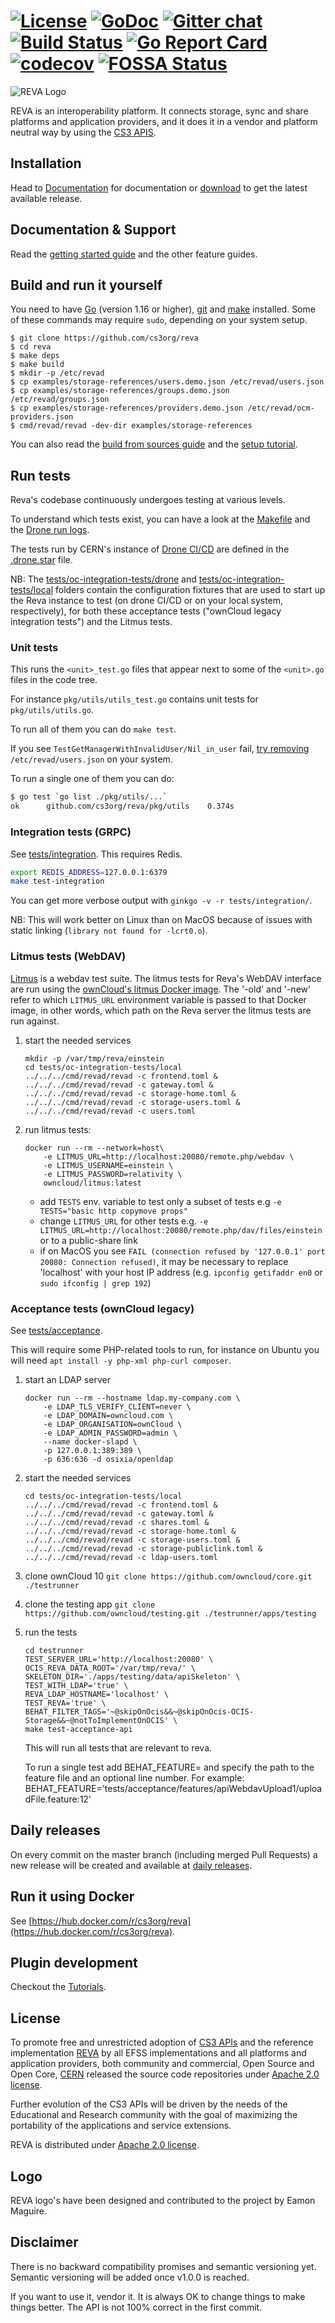 [![License](https://img.shields.io/badge/License-Apache%202.0-blue.svg)](https://opensource.org/licenses/Apache-2.0) [![GoDoc](https://godoc.org/github.com/cs3org/reva?status.svg)](https://godoc.org/github.com/cs3org/reva)
 [![Gitter chat](https://badges.gitter.im/cs3org/reva.svg)](https://gitter.im/cs3org/reva) [![Build Status](https://drone.cernbox.cern.ch/api/badges/cs3org/reva/status.svg)](https://drone.cernbox.cern.ch/cs3org/reva)
 [![Go Report Card](https://goreportcard.com/badge/github.com/cs3org/reva)](https://goreportcard.com/report/github.com/cs3org/reva)  [![codecov](https://codecov.io/gh/cs3org/reva/branch/master/graph/badge.svg)](https://codecov.io/gh/cs3org/reva) [![FOSSA Status](https://app.fossa.com/api/projects/custom%2B11650%2Fcs3org%2Freva.svg?type=shield)](https://app.fossa.com/projects/custom%2B11650%2Fcs3org%2Freva?ref=badge_shield)
================




![REVA Logo](https://raw.githubusercontent.com/cs3org/logos/efd3d2649478193e74f3de5a41247445941026b6/reva/logo.jpg)

REVA is an interoperability platform. It connects storage, sync and share platforms and application providers, and it does it in a vendor and platform neutral way by using the [CS3 APIS](https://github.com/cs3org/cs3apis).

## Installation
Head to [Documentation](https://reva.link) for documentation or [download](https://github.com/cs3org/reva/releases) to get the latest available release.

## Documentation & Support
Read the [getting started guide](https://reva.link/docs/getting-started/) and the other feature guides.


## Build and run it yourself
You need to have [Go](https://golang.org/doc/install) (version 1.16 or higher), [git](https://git-scm.com/) and [make](https://en.wikipedia.org/wiki/Make_(software)) installed. Some of these commands may require `sudo`, depending on your system setup.

```
$ git clone https://github.com/cs3org/reva
$ cd reva
$ make deps
$ make build
$ mkdir -p /etc/revad
$ cp examples/storage-references/users.demo.json /etc/revad/users.json
$ cp examples/storage-references/groups.demo.json /etc/revad/groups.json
$ cp examples/storage-references/providers.demo.json /etc/revad/ocm-providers.json
$ cmd/revad/revad -dev-dir examples/storage-references
```

You can also read the [build from sources guide](https://reva.link/docs/getting-started/build-reva/) and the [setup tutorial](https://github.com/cs3org/reva/blob/master/docs/content/en/docs/tutorials/setup-tutorial.md).

## Run tests

Reva's codebase continuously undergoes testing at various levels.

To understand which tests exist, you can have a look at the [Makefile](https://github.com/cs3org/reva/blob/master/Makefile) and the [Drone run logs](https://drone.cernbox.cern.ch/cs3org/reva/).

The tests run by CERN's instance of [Drone CI/CD](https://docs.drone.io/) are defined in the [.drone.star](https://github.com/cs3org/reva/blob/master/.drone.star) file.

NB: The [tests/oc-integration-tests/drone](https://github.com/cs3org/reva/tree/master/tests/oc-integration-tests/drone) and [tests/oc-integration-tests/local](https://github.com/cs3org/reva/tree/master/tests/oc-integration-tests/local) folders contain the configuration fixtures that are used to start up the Reva instance to test (on drone CI/CD or on your local system, respectively), for both these acceptance tests ("ownCloud legacy integration tests") and the Litmus tests.

### Unit tests

This runs the `<unit>_test.go` files that appear next to some of the `<unit>.go` files in the code tree.

For instance `pkg/utils/utils_test.go` contains unit tests for `pkg/utils/utils.go`.

To run all of them you can do `make test`.

If you see `TestGetManagerWithInvalidUser/Nil_in_user` fail, [try removing](https://github.com/cs3org/reva/issues/1736) `/etc/revad/users.json` on your system.

To run a single one of them you can do:
```sh
$ go test `go list ./pkg/utils/...`
ok  	github.com/cs3org/reva/pkg/utils	0.374s
```

### Integration tests (GRPC)
See [tests/integration](https://github.com/cs3org/reva/tree/master/tests/integration).
This requires Redis.

```sh
export REDIS_ADDRESS=127.0.0.1:6379
make test-integration
```

You can get more verbose output with `ginkgo -v -r tests/integration/`.

NB: This will work better on Linux than on MacOS because of issues with static linking (`library not found for -lcrt0.o`).

### Litmus tests (WebDAV)
[Litmus](http://www.webdav.org/neon/litmus/) is a webdav test suite. The litmus tests for Reva's WebDAV interface are run using the [ownCloud's litmus Docker image](https://github.com/owncloud-docker/litmus). The '-old' and '-new' refer to which `LITMUS_URL` environment variable is passed to that Docker image, in other words, which path on the Reva server the litmus tests are run against.

1. start the needed services
   ```
   mkdir -p /var/tmp/reva/einstein
   cd tests/oc-integration-tests/local
   ../../../cmd/revad/revad -c frontend.toml &
   ../../../cmd/revad/revad -c gateway.toml &
   ../../../cmd/revad/revad -c storage-home.toml &
   ../../../cmd/revad/revad -c storage-users.toml &
   ../../../cmd/revad/revad -c users.toml
   ```

2. run litmus tests:
   ```
   docker run --rm --network=host\
       -e LITMUS_URL=http://localhost:20080/remote.php/webdav \
       -e LITMUS_USERNAME=einstein \
       -e LITMUS_PASSWORD=relativity \
       owncloud/litmus:latest
   ```

   - add `TESTS` env. variable to test only a subset of tests e.g `-e TESTS="basic http copymove props"`
   - change `LITMUS_URL` for other tests e.g. `-e LITMUS_URL=http://localhost:20080/remote.php/dav/files/einstein` or to a public-share link
   - if on MacOS you see `FAIL (connection refused by '127.0.0.1' port 20080: Connection refused)`, it may be necessary to replace 'localhost' with your host IP address (e.g. `ipconfig getifaddr en0` or `sudo ifconfig | grep 192`)

### Acceptance tests (ownCloud legacy)
See [tests/acceptance](https://github.com/cs3org/reva/tree/master/tests/acceptance).

This will require some PHP-related tools to run, for instance on Ubuntu you will need `apt install -y php-xml php-curl composer`.

1.  start an LDAP server
    ```
    docker run --rm --hostname ldap.my-company.com \
        -e LDAP_TLS_VERIFY_CLIENT=never \
        -e LDAP_DOMAIN=owncloud.com \
        -e LDAP_ORGANISATION=ownCloud \
        -e LDAP_ADMIN_PASSWORD=admin \
        --name docker-slapd \
        -p 127.0.0.1:389:389 \
        -p 636:636 -d osixia/openldap
    ```

2.  start the needed services
    ```
    cd tests/oc-integration-tests/local
    ../../../cmd/revad/revad -c frontend.toml &
    ../../../cmd/revad/revad -c gateway.toml &
    ../../../cmd/revad/revad -c shares.toml &
    ../../../cmd/revad/revad -c storage-home.toml &
    ../../../cmd/revad/revad -c storage-users.toml &
    ../../../cmd/revad/revad -c storage-publiclink.toml &
    ../../../cmd/revad/revad -c ldap-users.toml
    ```

3.  clone ownCloud 10
    `git clone https://github.com/owncloud/core.git ./testrunner`

4.  clone the testing app
    `git clone https://github.com/owncloud/testing.git ./testrunner/apps/testing`

5.  run the tests
    ```
    cd testrunner
    TEST_SERVER_URL='http://localhost:20080' \
    OCIS_REVA_DATA_ROOT='/var/tmp/reva/' \
    SKELETON_DIR='./apps/testing/data/apiSkeleton' \
    TEST_WITH_LDAP='true' \
    REVA_LDAP_HOSTNAME='localhost' \
    TEST_REVA='true' \
    BEHAT_FILTER_TAGS='~@skipOnOcis&&~@skipOnOcis-OCIS-Storage&&~@notToImplementOnOCIS' \
    make test-acceptance-api
    ```

    This will run all tests that are relevant to reva.

    To run a single test add BEHAT_FEATURE=<feature file> and specify the path to the feature file and an optional line number. For example: BEHAT_FEATURE='tests/acceptance/features/apiWebdavUpload1/uploadFile.feature:12'

## Daily releases
On every commit on the master branch (including merged Pull Requests) a new release will be created and 
available at [daily releases](https://reva-releases.web.cern.ch/reva-releases).

## Run it using Docker

See [https://hub.docker.com/r/cs3org/reva](https://hub.docker.com/r/cs3org/reva).

## Plugin development

Checkout the [Tutorials](https://reva.link/docs/tutorials/).

## License

To promote free and unrestricted adoption of [CS3 APIs](https://github.com/cs3org/cs3apis) and the reference
implementation [REVA](https://github.com/cs3org/reva) by all EFSS implementations and all platforms and
application providers, both community and commercial, Open Source and
Open Core, [CERN](https://home.cern/) released the source code repositories under [Apache 2.0 license](https://github.com/cs3org/reva/blob/master/LICENSE).

Further evolution of the CS3 APIs will be driven by the needs of the
Educational and Research community with the goal of maximizing the
portability of the applications and service extensions.

REVA is distributed under [Apache 2.0 license](https://github.com/cs3org/reva/blob/master/LICENSE).

## Logo
REVA logo's have been designed and contributed to the project by Eamon Maguire.


## Disclaimer

There is no backward compatibility promises and semantic versioning yet.
Semantic versioning will be added once v1.0.0 is reached.

If you want to use it, vendor it. It is always OK to change things to make things better.
The API is not 100% correct in the first commit.
